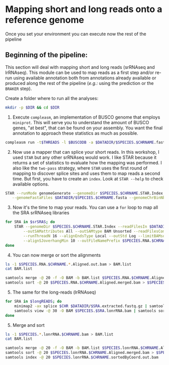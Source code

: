 # Mapping short and long reads onto a reference genome
Once you set your environment you can execute now the rest of the pipeline

## Beginning of the pipeline:
This section will deal with mapping short and long reads (srRNAseq and lrRNAseq). This module can be used to map reads as a first step and/or re-run using available annotation both from annotations already available or produced along the rest of the pipeline (*e.g.:* using the prediction or the `BRAKER` step).

Create a folder where to run all the analyses:
```bash
mkdir -p $DIR && cd $DIR
```

1. Execute `compleasm`, an implementation of BUSCO genome that employs `miniprot`. This will serve you to understand the amount of BUSCO genes, "at best", that can be found on your assembly. You want the final annotation to approach these statistics as much as possible.

```bash
compleasm run -t$THREADS -l $BUSCODB -a $DATADIR/$SPECIES.$CHRNAME.fasta -o $SPECIES.$CHRNAME.Busco.$BUSCODB
```

2. Now use a mapper that can splice your short reads. In this workshop, I used `STAR` but any other srRNAseq would work.
I like STAR because it returns a set of statistics to evaluate how the mapping was performed. I also like the `two-pass` strategy, where `STAR` uses the first round of mapping to discover splice sites and uses them to map reads a second time.
But first, you have to create an `index`. Look at `STAR --help` to check available options.

 ```bash
STAR --runMode genomeGenerate --genomeDir $SPECIES.$CHRNAME.STAR.Index --runThreadN $THREADS \
	--genomeFastaFiles $DATADIR/$SPECIES.$CHRNAME.fasta --genomeChrBinNbits 8 --genomeSAindexNbases 11
```
3. Now it's the time to map your reads. You can use a `for` loop to map all the SRA srRNAseq libraries

```bash
for SRA in $srSRAS; do
	STAR --genomeDir $SPECIES.$CHRNAME.STAR.Index --readFilesIn $DATADIR/${SRA}_1.extracted.fastq.gz $DATADIR/${SRA}_2.extracted.fastq.gz --outFilterType BySJout \
		--outSAMattributes All --outSAMtype BAM Unsorted --readFilesCommand zcat \
		--runThreadN 16 --alignEndsType Local --outStd Log --limitBAMsortRAM 7900000000 \
		--alignSJoverhangMin 10 --outFileNamePrefix $SPECIES.RNA.$CHRNAME.$SRA.
done
```
4. You can now merge or sort the alignments

```bash
ls -1 $SPECIES.RNA.$CHRNAME.*.Aligned.out.bam > BAM.list
cat BAM.list

samtools merge -@ 20 -f -O BAM -b BAM.list $SPECIES.RNA.$CHRNAME.Aligned.merged.bam
samtools sort -@ 20 $SPECIES.RNA.$CHRNAME.Aligned.merged.bam > $SPECIES.RNA.$CHRNAME.Aligned.sortedByCoord.out.bam
```

5. The same for the long-reads (lrRNAseq)
   
```bash
for SRA in $longREADS; do
	minimap2 -ax splice $CHR $DATADIR/$SRA.extracted.fastq.gz | samtools view -@ 30 -O BAM > $SPECIES.$SRA.lonrRNA.bam
	samtools view -@ 30 -O BAM $SPECIES.$SRA.lonrRNA.bam | samtools sort -@ 30 -n > $SPECIES.$SRA.lonrRNA.$CHRNAME.bam
done
```

5. Merge and sort

```bash
ls -1 $SPECIES.*.lonrRNA.$CHRNAME.bam > BAM.list
cat BAM.list

samtools merge -@ 20 -f -O BAM -b BAM.list $SPECIES.lonrRNA.$CHRNAME.Aligned.merged.bam
samtools sort -@ 20 $SPECIES.lonrRNA.$CHRNAME.Aligned.merged.bam > $SPECIES.lonrRNA.$CHRNAME.sortedByCoord.out.bam
samtools index -@ 20 $SPECIES.lonrRNA.$CHRNAME.sortedByCoord.out.bam
```

